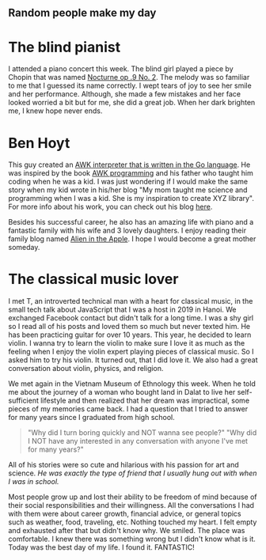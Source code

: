 ## Random people make my day

# The blind pianist

I attended a piano concert this week. The blind girl played a piece by Chopin that was named [Nocturne op .9 No. 2](https://www.youtube.com/watch?v=9E6b3swbnWg). The melody was so familiar to me that I guessed its name correctly. I wept tears of joy to see her smile and her performance. Although, she made a few mistakes and her face looked worried a bit but for me, she did a great job. When her dark brighten me, I knew hope never ends.

# Ben Hoyt

This guy created an [AWK interpreter that is written in the Go language](https://github.com/benhoyt/goawk). He was inspired by the book [AWK programming](https://ia903404.us.archive.org/0/items/pdfy-MgN0H1joIoDVoIC7/The_AWK_Programming_Language.pdf) and his father who taught him coding when he was a kid. I was just wondering if I would make the same story when my kid wrote in his/her blog "My mom taught me science and programming when I was a kid. She is my inspiration to create XYZ library". For more info about his work, you can check out his blog [here](https://benhoyt.com/).

Besides his successful career, he also has an amazing life with piano and a fantastic family with his wife and 3 lovely daughters. I enjoy reading their family blog named [Alien in the Apple](https://aliensintheapple.com/). I hope I would become a great mother someday.

# The classical music lover

I met T, an introverted technical man with a heart for classical music, in the small tech talk about JavaScript that I was a host in 2019 in Hanoi. We exchanged Facebook contact but didn't talk for a long time. I was a shy girl so I read all of his posts and loved them so much but never texted him. He has been practicing guitar for over 10 years. This year, he decided to learn violin. I wanna try to learn the violin to make sure I love it as much as the feeling when I enjoy the violin expert playing pieces of classical music. So I asked him to try his violin. It turned out, that I did love it. We also had a great conversation about violin, physics, and religion. 

We met again in the Vietnam Museum of Ethnology this week. When he told me about the journey of a woman who bought land in Dalat to live her self-sufficient lifestyle and then realized that her dream was impractical, some pieces of my memories came back. I had a question that I tried to answer for many years since I graduated from high school.

> "Why did I turn boring quickly and NOT wanna see people?"
> "Why did I NOT have any interested in any conversation with anyone I've met for many years?"

All of his stories were so cute and hilarious with his passion for art and science. *He was exactly the type of friend that I usually hung out with when I was in school.* 

Most people grow up and lost their ability to be freedom of mind because of their social responsibilities and their willingness. All the conversations I had with them were about career growth, financial advice, or general topics such as weather, food, traveling, etc. Nothing touched my heart. I felt empty and exhausted after that but didn't know why. We smiled. The place was comfortable. I knew there was something wrong but I didn't know what is it. Today was the best day of my life. I found it. FANTASTIC!